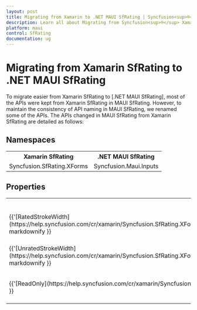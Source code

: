 ```yaml
---
layout: post
title: Migrating from Xamarin to .NET MAUI SfRating | Syncfusion<sup>®</sup> 
description: Learn all about Migrating from Syncfusion<sup>®</sup> Xamarin Rating to Syncfusion<sup>®</sup> .NET MAUI Rating control and more here.
platform: maui
control: SfRating
documentation: ug
---  
```


# Migrating from Xamarin SfRating to .NET MAUI SfRating 

To migrate easier from Xamarin SfRating to [.NET MAUI SfRating], most of the APIs were kept from Xamarin SfRating in MAUI SfRating. However, to maintain the consistency of API naming in MAUI SfRating, we renamed some of the APIs. The APIs changed in MAUI SfRating from Xamarin SfRating are detailed as follows:

## Namespaces 

<table>
<tr>
<th>Xamarin SfRating</th>
<th>.NET MAUI SfRating</th></tr>
<tr>
<td>Syncfusion.SfRating.XForms</td>
<td>Syncfusion.Maui.Inputs</td></tr>
</table>

## Properties

<table> 
<tr>
<th>Xamarin SfRating</th>
<th>.NET MAUI SfRating</th>
<th>Description</th></tr>
<tr>
<td>{{'[RatedStrokeWidth](https://help.syncfusion.com/cr/xamarin/Syncfusion.SfRating.XForms.SfRatingSettings.html#Syncfusion_SfRating_XForms_SfRatingSettings_RatedStrokeWidth)'| markdownify }}</td>
<td>{{'[RatedStrokeThickness](https://help.syncfusion.com/cr/maui/Syncfusion.Maui.Inputs.RatingSettings.html#Syncfusion_Maui_Inputs_RatingSettings_RatedStrokeThickness)'| markdownify }}</td>
<td>Gets or sets the rated stroke thickness.</td></tr>
<tr>
<td>{{'[UnratedStrokeWidth](https://help.syncfusion.com/cr/xamarin/Syncfusion.SfRating.XForms.SfRatingSettings.html#Syncfusion_SfRating_XForms_SfRatingSettings_UnRatedStrokeWidth)'| markdownify }}</td>
<td>{{'[UnratedStrokeThickness](https://help.syncfusion.com/cr/maui/Syncfusion.Maui.Inputs.RatingSettings.html#Syncfusion_Maui_Inputs_RatingSettings_RatedStrokeThickness)'| markdownify }}</td>
<td>Gets or sets the unrated stroke thickness.</td></tr>
<tr>
<td>{{'[ReadOnly](https://help.syncfusion.com/cr/xamarin/Syncfusion.SfRating.XForms.SfRating.html#Syncfusion_SfRating_XForms_SfRating_ReadOnly)'| markdownify }}</td>
<td>{{'[IsReadOnly](https://help.syncfusion.com/cr/maui/Syncfusion.Maui.Inputs.SfRating.html#Syncfusion_Maui_Inputs_SfRating_IsReadOnly)'| markdownify }}</td>
<td>Gets or sets the boolean value of Is Read Only.</td></tr>
</table> 

